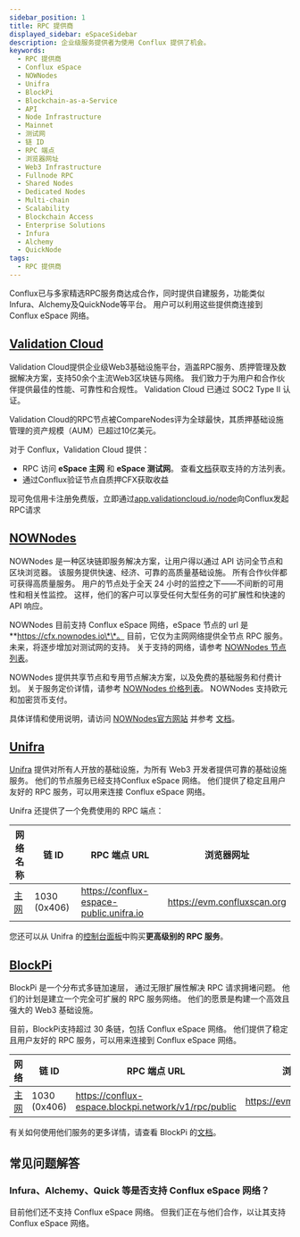 ```yaml
---
sidebar_position: 1
title: RPC 提供商
displayed_sidebar: eSpaceSidebar
description: 企业级服务提供者为使用 Conflux 提供了机会。
keywords:
  - RPC 提供商
  - Conflux eSpace
  - NOWNodes
  - Unifra
  - BlockPi
  - Blockchain-as-a-Service
  - API
  - Node Infrastructure
  - Mainnet
  - 测试网
  - 链 ID
  - RPC 端点
  - 浏览器网址
  - Web3 Infrastructure
  - Fullnode RPC
  - Shared Nodes
  - Dedicated Nodes
  - Multi-chain
  - Scalability
  - Blockchain Access
  - Enterprise Solutions
  - Infura
  - Alchemy
  - QuickNode
tags:
  - RPC 提供商
---
```


Conflux已与多家精选RPC服务商达成合作，同时提供自建服务，功能类似Infura、Alchemy及QuickNode等平台。 用户可以利用这些提供商连接到 Conflux eSpace 网络。

## [Validation Cloud](https://www.validationcloud.io/)

Validation Cloud提供企业级Web3基础设施平台，涵盖RPC服务、质押管理及数据解决方案，支持50余个主流Web3区块链与网络。 我们致力于为用户和合作伙伴提供最佳的性能、可靠性和合规性。 Validation Cloud 已通过 SOC2 Type II 认证。

Validation Cloud的RPC节点被CompareNodes评为全球最快，其质押基础设施管理的资产规模（AUM）已超过10亿美元。

对于 Conflux，Validation Cloud 提供：

- RPC 访问 **eSpace 主网** 和 **eSpace 测试网**。 查看[文档](https://docs.validationcloud.io/v1/conflux/overview)获取支持的方法列表。
- 通过Conflux验证节点自质押CFX获取收益

现可免信用卡注册免费版，立即通过[app.validationcloud.io/node](https://app.validationcloud.io/node)向Conflux发起RPC请求

## [NOWNodes](https://nownodes.io/conflux)

NOWNodes 是一种区块链即服务解决方案，让用户得以通过 API 访问全节点和区块浏览器。 该服务提供快速、经济、可靠的高质量基础设施。 所有合作伙伴都可获得高质量服务。
用户的节点处于全天 24 小时的监控之下——不间断的可用性和相关性监控。 这样，他们的客户可以享受任何大型任务的可扩展性和快速的 API 响应。

NOWNodes 目前支持 Conflux eSpace 网络，eSpace 节点的 url 是 \*\*https://cfx.nownodes.io\*\*。 目前，它仅为主网网络提供全节点 RPC 服务。 未来，将逐步增加对测试网的支持。 关于支持的网络，请参考 [NOWNodes 节点列表](https://nownodes.io/nodes)。

NOWNodes 提供共享节点和专用节点解决方案，以及免费的基础服务和付费计划。 关于服务定价详情，请参考 [NOWNodes 价格列表](https://nownodes.io/pricing)。 NOWNodes 支持欧元和加密货币支付。

具体详情和使用说明，请访问 [NOWNodes官方网站](https://nownodes.io) 并参考 [文档](https://documenter.getpostman.com/view/13630829/TVmFkLwy)。

## [Unifra](https://unifra.io/)

[Unifra](https://unifra.io/) 提供对所有人开放的基础设施，为所有 Web3 开发者提供可靠的基础设施服务。 他们的节点服务已经支持Conflux eSpace 网络。
他们提供了稳定且用户友好的 RPC 服务，可以用来连接 Conflux eSpace 网络。

Unifra 还提供了一个免费使用的 RPC 端点：

| 网络名称           | 链 ID                            | RPC 端点 URL                                                                              | 浏览器网址                                                                       |
| -------------- | ------------------------------- | --------------------------------------------------------------------------------------- | --------------------------------------------------------------------------- |
| [主网](#mainnet) | 1030 (0x406) | https://conflux-espace-public.unifra.io | https://evm.confluxscan.org |

您还可以从 Unifra 的[控制台面板](https://console.unifra.io/)中购买**更高级别的 RPC 服务**。

## [BlockPi](https://blockpi.io/conflux)

BlockPi 是一个分布式多链加速层， 通过无限扩展性解决 RPC 请求拥堵问题。 他们的计划是建立一个完全可扩展的 RPC 服务网络。 他们的愿景是构建一个高效且强大的 Web3 基础设施。

目前，BlockPi支持超过 30 条链，包括 Conflux eSpace 网络。 他们提供了稳定且用户友好的 RPC 服务，可以用来连接到 Conflux eSpace 网络。

| 网络             | 链 ID                            | RPC 端点 URL                                                                                           | 浏览器网址                                                                       |
| -------------- | ------------------------------- | ---------------------------------------------------------------------------------------------------- | --------------------------------------------------------------------------- |
| [主网](#mainnet) | 1030 (0x406) | https://conflux-espace.blockpi.network/v1/rpc/public | https://evm.confluxscan.org |

有关如何使用他们服务的更多详情，请查看 BlockPi 的[文档](https://docs.blockpi.io/)。

## 常见问题解答

### Infura、Alchemy、Quick 等是否支持 Conflux eSpace 网络？

目前他们还不支持 Conflux eSpace 网络。 但我们正在与他们合作，以让其支持 Conflux eSpace 网络。
